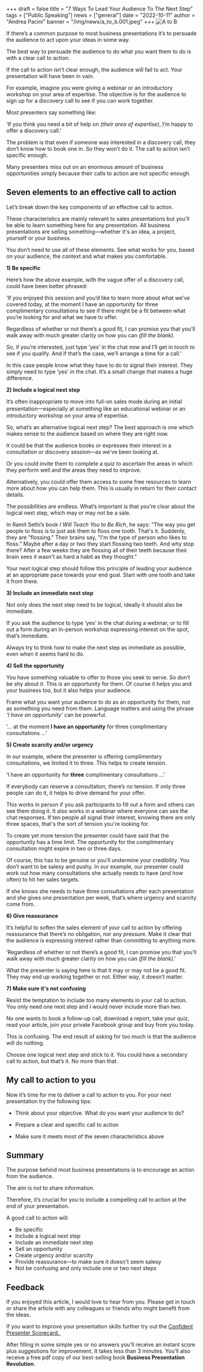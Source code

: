 +++
draft = false
title = "7 Ways To Lead Your Audience To The Next Step"
tags = ["Public Speaking"]
news = ["general"]
date = "2022-10-11"
author = "Andrea Pacini"
banner = "/img/news/a_to_b.001.jpeg"
+++
![](/img/news/untitled_design_1_.jpg "A to B")

<!--StartFragment-->

If there’s a common purpose to most business presentations it’s to persuade the audience to act upon your ideas in some way. 



The best way to persuade the audience to do what you want them to do is with a clear call to action.



If the call to action isn’t clear enough, the audience will fail to act. Your presentation will have been in vain.



For example, imagine you were giving a webinar or an introductory workshop on your area of expertise. The objective is for the audience to sign up for a discovery call to see if you can work together. 



Most presenters say something like: 



‘If you think you need a bit of help on *(their area of expertise)*, I’m happy to offer a discovery call.’



The problem is that even if someone was interested in a discovery call, they don’t know how to book one in. So they won’t do it. The call to action isn’t specific enough.



Many presenters miss out on an enormous amount of business opportunities simply because their calls to action are not specific enough. 

## Seven elements to an effective call to action

Let’s break down the key components of an effective call to action. 



These characteristics are mainly relevant to sales presentations but you’ll be able to learn something here for any presentation. All business presentations are selling something—whether it's an idea, a project, yourself or your business. 



You don’t need to use all of these elements. See what works for you, based on your audience, the context and what makes you comfortable. 



**1) Be specific**



Here’s how the above example, with the vague offer of a discovery call, could have been better phrased:



‘If you enjoyed this session and you’d like to learn more about what we’ve covered today, at the moment I have an opportunity for three complimentary consultations to see if there might be a fit between what you’re looking for and what we have to offer. 



Regardless of whether or not there’s a good fit, I can promise you that you’ll walk away with much greater clarity on how you can *(fill the blank)*. 



So, if you’re interested, just type ‘yes’ in the chat now and I’ll get in touch to see if you qualify. And if that’s the case, we’ll arrange a time for a call.’



In this case people know what they have to do to signal their interest. They simply need to type ‘yes’ in the chat. It’s a small change that makes a huge difference.



**2) Include a logical next step** 



It’s often inappropriate to move into full-on sales mode during an initial presentation一especially at something like an educational webinar or an introductory workshop on your area of expertise. 



So, what’s an alternative logical next step? The best approach is one which makes sense to the audience based on where they are right now.



It could be that the audience books or expresses their interest in a consultation or discovery session—as we've been looking at.



Or you could invite them to complete a quiz to ascertain the areas in which they perform well and the areas they need to improve.



Alternatively, you could offer them access to some free resources to learn more about how you can help them. This is usually in return for their contact details.



The possibilities are endless. What’s important is that you’re clear about the logical next step, which may or may not be a sale. 



In Ramit Sethi’s book *I Will Teach You to Be Rich*, he says: “The way you get people to floss is to just ask them to floss one tooth. That's it. Suddenly, they are "flossing." Their brains say, "I'm the type of person who likes to floss." Maybe after a day or two they start flossing two teeth. And why stop there? After a few weeks they are flossing all of their teeth because their brain sees it wasn't as hard a habit as they thought.” 



Your next logical step should follow this principle of leading your audience at an appropriate pace towards your end goal. Start with one tooth and take it from there. 



**3) Include an immediate next step** 



Not only does the next step need to be logical, ideally it should also be immediate. 



If you ask the audience to type ‘yes’ in the chat during a webinar, or to fill out a form during an in-person workshop expressing interest on the spot, that’s immediate.



Always try to think how to make the next step as immediate as possible, even when it seems hard to do.



**4) Sell the opportunity**



You have something valuable to offer to those you seek to serve. So don’t be shy about it. This *is* an opportunity for them. Of course it helps you and your business too, but it also helps your audience. 



Frame what you want your audience to do as an opportunity for them, not as something you need from them. Language matters and using the phrase *‘I have an opportunity’* can be powerful.



‘... at the moment **I have an opportunity** for three complimentary consultations …’



**5) Create scarcity and/or urgency** 



In our example, where the presenter is offering complimentary consultations, we limited it to three. This helps to create tension.



‘I have an opportunity for **three** complimentary consultations …’



If everybody can reserve a consultation, there’s no tension. If only three people can do it, it helps to drive demand for your offer.



This works in person if you ask participants to fill out a form and others can see them doing it. It also works in a webinar where everyone can see the chat responses. If ten people all signal their interest, knowing there are only three spaces, that's the sort of tension you're looking for. 



To create yet more tension the presenter could have said that the opportunity has a time limit. The opportunity for the complimentary consultation might expire in two or three days.



Of course, this has to be genuine or you’ll undermine your credibility. You don’t want to be salesy and pushy. In our example, our presenter could work out how many consultations she actually needs to have (and how often) to hit her sales targets. 



If she knows she needs to have three consultations after each presentation and she gives one presentation per week, that’s where urgency and scarcity come from.



**6) Give reassurance**



It’s helpful to soften the sales element of your call to action by offering reassurance that there’s no obligation, nor any pressure. Make it clear that the audience is expressing interest rather than committing to anything more.



‘Regardless of whether or not there’s a good fit, I can promise you that you’ll walk away with much greater clarity on how you can *(fill the blank)*.’ 



What the presenter is saying here is that it may or may not be a good fit. They may end up working together or not. Either way, it doesn’t matter. 



**7) Make sure it's not confusing** 



Resist the temptation to include too many elements in your call to action. You only need one next step and I would never include more than two.



No one wants to book a follow-up call, download a report, take your quiz, read your article, join your private Facebook group and buy from you today.



This is confusing. The end result of asking for too much is that the audience will do nothing. 



Choose one logical next step and stick to it. You could have a secondary call to action, but that’s it. No more than that. 

## My call to action to you

Now it’s time for me to deliver a call to action to you. For your next presentation try the following tips:



* Think about your objective. What do you want your audience to do? 



* Prepare a clear and specific call to action



* Make sure it meets most of the seven characteristics above 

## Summary



The purpose behind most business presentations is to encourage an action from the audience.



The aim is *not* to share information.



Therefore, it’s crucial for you to include a compelling call to action at the end of your presentation.



A good call to action will:



* Be specific
* Include a logical next step
* Include an immediate next step
* Sell an opportunity
* Create urgency and/or scarcity
* Provide reassurance—to make sure it doesn't seem salesy
* Not be confusing and only include one or two next steps

## Feedback

If you enjoyed this article, I would love to hear from you. Please get in touch or share the article with any colleagues or friends who might benefit from the ideas.

If you want to improve your presentation skills further try out the [Confident Presenter Scorecard. ](https://presentationscorecard.scoreapp.com/)



After filling in some simple yes or no answers you’ll receive an instant score plus suggestions for improvement. It takes less than 3 minutes. You’ll also receive a free pdf copy of our best-selling book **Business Presentation Revolution**.



 



<!--EndFragment-->
